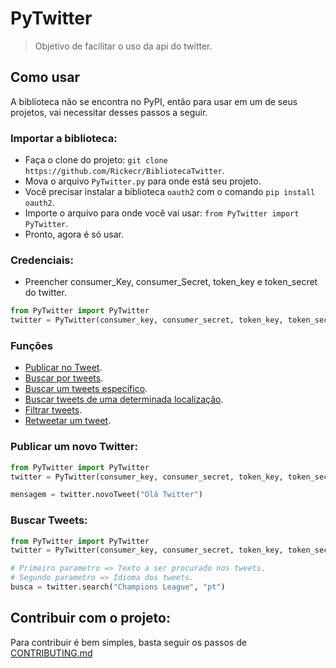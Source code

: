 # PyTwitter
> Objetivo de facilitar o uso da api do twitter.

## Como usar

A biblioteca não se encontra no PyPI, então para usar em um de seus projetos, vai necessitar desses passos a seguir.

### Importar a biblioteca:

* Faça o clone do projeto: `git clone https://github.com/Rickecr/BibliotecaTwitter`.
* Mova o arquivo `PyTwitter.py` para onde está seu projeto.
* Você precisar instalar a biblioteca `oauth2` com o comando `pip install oauth2`. 
* Importe o arquivo para onde você vai usar: `from PyTwitter import PyTwitter`.
* Pronto, agora é só usar.

### Credenciais:

* Preencher consumer_Key, consumer_Secret, token_key e token_secret do twitter.

~~~~python
from PyTwitter import PyTwitter
twitter = PyTwitter(consumer_key, consumer_secret, token_key, token_secret)
~~~~

### Funções

* [Publicar no Tweet](https://github.com/Rickecr/BibliotecaTwitter#publicar-um-novo-twitter).
* [Buscar por tweets](https://github.com/Rickecr/BibliotecaTwitter#buscar-tweets).
* [Buscar um tweets específico]().
* [Buscar tweets de uma determinada localização]().
* [Filtrar tweets]().
* [Retweetar um tweet]().

### Publicar um novo Twitter:

~~~~python
from PyTwitter import PyTwitter
twitter = PyTwitter(consumer_key, consumer_secret, token_key, token_secret)

mensagem = twitter.novoTweet("Olá Twitter")
~~~~

### Buscar Tweets:

~~~~python
from PyTwitter import PyTwitter
twitter = PyTwitter(consumer_key, consumer_secret, token_key, token_secret)

# Primeiro parametro => Texto a ser procurado nos tweets.
# Segundo parametro => Idioma dos tweets.
busca = twitter.search("Champions League", "pt")
~~~~

## Contribuir com o projeto:
Para contribuir é bem simples, basta seguir os passos de [CONTRIBUTING.md](https://github.com/Rickecr/BibliotecaTwitter/blob/master/CONTRIBUTING.md)
